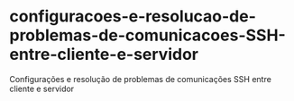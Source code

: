 # configuracoes-e-resolucao-de-problemas-de-comunicacoes-SSH-entre-cliente-e-servidor
Configurações e resolução de problemas de comunicações SSH entre cliente e servidor
